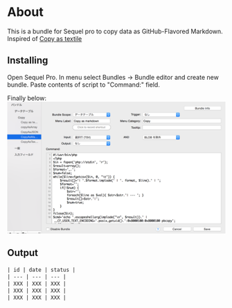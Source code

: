 # About

This is a bundle for Sequel pro to copy data as GitHub-Flavored Markdown.
Inspired of [Copy as textile](https://gist.github.com/jakob-stoeck/7219471)

## Installing

Open Sequel Pro. In menu select Bundles -> Bundle editor and create new bundle.
Paste contents of script to "Command:" field.

Finally below:
![](https://github.com/kazu69/sequelpro_bundles/blob/master/screenshot.png)

## Output

```
| id | date | status |
| --- | --- | --- |
| XXX | XXX | XXX |
| XXX | XXX | XXX |
| XXX | XXX | XXX |
```
